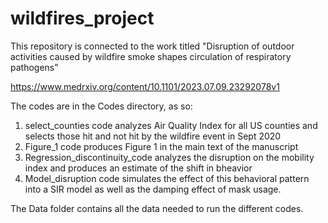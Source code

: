 # wildfires_project

This repository is connected to the work titled 
"Disruption of outdoor activities caused by wildfire smoke shapes circulation of respiratory pathogens"
 
 https://www.medrxiv.org/content/10.1101/2023.07.09.23292078v1

The codes are in the Codes directory, as so:

1. select_counties code analyzes Air Quality Index for all US counties and selects those hit and not hit by the wildfire event in Sept 2020
2. Figure_1 code produces Figure 1 in the main text of the manuscript 
3. Regression_discontinuity_code analyzes the disruption on the mobility index and produces an estimate of the shift in bheavior
4. Model_disruption code simulates the effect of this behavioral pattern into a SIR model as well as the damping effect of mask usage.

The Data folder contains all the data needed to run the different codes.
